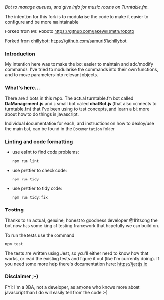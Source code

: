 *Bot to manage queues, and give info for music rooms on Turntable.fm.*

The intention for this fork is to modularise the code to make it easier to configure and be more maintainable

Forked from Mr. Roboto https://github.com/jakewillsmith/roboto

Forked from chillybot: https://github.com/samuri51/chillybot

### Introduction
My intention here was to make the bot easier to maintain and add/modify commands. I've tried to modularise the commands into their own functions, and to move parameters into relevant objects.

### What's here...
There are 2 bots in this repo. The actual turntable.fm bot called <strong>DaManagement.js</strong> and a small bot called <strong>chatBot.js</strong> (that also connects to turntable.fm) that I've been using to test concepts, and learn a bit more about how to do things in javascript.

Individual documentation for each, and instructions on how to deploy/use the main bot, can be found in the `Documentation` folder

### Linting and code formatting
* use eslint to find code problems:
  ```
  npm run lint
  ```

* use prettier to check code:
  ```
  npm run tidy
  ```
  
* use prettier to tidy code:
  ```
  npm run tidy:fix
  ```
  

### Testing
Thanks to an actual, genuine, honest to goodness developer @1hitsong the bot now has some king of testing framework that hopefully we can build on.

To  run the tests use the command
```
npm test
```
The tests are written using Jest, so you'll either need to know how that works, or read the existing tests and figure it out (like I'm currently doing). If you need some more help there's documentation here: https://jestjs.io

### Disclaimer ;-)

FYI: I'm a DBA, not a developer, as anyone who knows more about javascript than I do will easily tell from the code :-)
